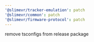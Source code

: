 ```yaml
---
'@slimevr/tracker-emulation': patch
'@slimevr/common': patch
'@slimevr/firmware-protocol': patch
---
```


remove tsconfigs from release package
